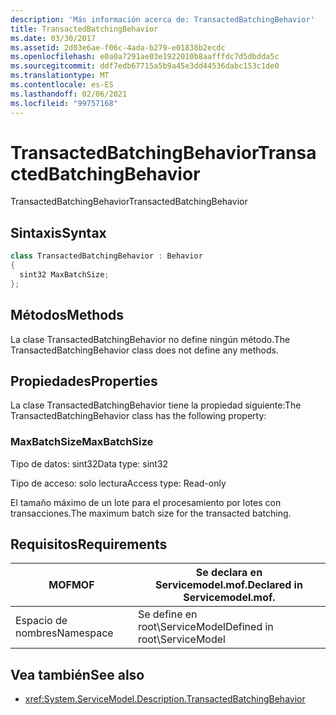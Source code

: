 ```yaml
---
description: 'Más información acerca de: TransactedBatchingBehavior'
title: TransactedBatchingBehavior
ms.date: 03/30/2017
ms.assetid: 2d03e6ae-f06c-4ada-b279-e01838b2ecdc
ms.openlocfilehash: e0a0a7291ae03e1922010b8aafffdc7d5dbdda5c
ms.sourcegitcommit: ddf7edb67715a5b9a45e3dd44536dabc153c1de0
ms.translationtype: MT
ms.contentlocale: es-ES
ms.lasthandoff: 02/06/2021
ms.locfileid: "99757168"
---
```

# <a name="transactedbatchingbehavior"></a><span data-ttu-id="148dd-103">TransactedBatchingBehavior</span><span class="sxs-lookup"><span data-stu-id="148dd-103">TransactedBatchingBehavior</span></span>

<span data-ttu-id="148dd-104">TransactedBatchingBehavior</span><span class="sxs-lookup"><span data-stu-id="148dd-104">TransactedBatchingBehavior</span></span>  
  
## <a name="syntax"></a><span data-ttu-id="148dd-105">Sintaxis</span><span class="sxs-lookup"><span data-stu-id="148dd-105">Syntax</span></span>  
  
```csharp
class TransactedBatchingBehavior : Behavior  
{  
  sint32 MaxBatchSize;  
};  
```  
  
## <a name="methods"></a><span data-ttu-id="148dd-106">Métodos</span><span class="sxs-lookup"><span data-stu-id="148dd-106">Methods</span></span>  

 <span data-ttu-id="148dd-107">La clase TransactedBatchingBehavior no define ningún método.</span><span class="sxs-lookup"><span data-stu-id="148dd-107">The TransactedBatchingBehavior class does not define any methods.</span></span>  
  
## <a name="properties"></a><span data-ttu-id="148dd-108">Propiedades</span><span class="sxs-lookup"><span data-stu-id="148dd-108">Properties</span></span>  

 <span data-ttu-id="148dd-109">La clase TransactedBatchingBehavior tiene la propiedad siguiente:</span><span class="sxs-lookup"><span data-stu-id="148dd-109">The TransactedBatchingBehavior class has the following property:</span></span>  
  
### <a name="maxbatchsize"></a><span data-ttu-id="148dd-110">MaxBatchSize</span><span class="sxs-lookup"><span data-stu-id="148dd-110">MaxBatchSize</span></span>  

 <span data-ttu-id="148dd-111">Tipo de datos: sint32</span><span class="sxs-lookup"><span data-stu-id="148dd-111">Data type: sint32</span></span>  
  
 <span data-ttu-id="148dd-112">Tipo de acceso: solo lectura</span><span class="sxs-lookup"><span data-stu-id="148dd-112">Access type: Read-only</span></span>  
  
 <span data-ttu-id="148dd-113">El tamaño máximo de un lote para el procesamiento por lotes con transacciones.</span><span class="sxs-lookup"><span data-stu-id="148dd-113">The maximum batch size for the transacted batching.</span></span>  
  
## <a name="requirements"></a><span data-ttu-id="148dd-114">Requisitos</span><span class="sxs-lookup"><span data-stu-id="148dd-114">Requirements</span></span>  
  
|<span data-ttu-id="148dd-115">MOF</span><span class="sxs-lookup"><span data-stu-id="148dd-115">MOF</span></span>|<span data-ttu-id="148dd-116">Se declara en Servicemodel.mof.</span><span class="sxs-lookup"><span data-stu-id="148dd-116">Declared in Servicemodel.mof.</span></span>|  
|---------|-----------------------------------|  
|<span data-ttu-id="148dd-117">Espacio de nombres</span><span class="sxs-lookup"><span data-stu-id="148dd-117">Namespace</span></span>|<span data-ttu-id="148dd-118">Se define en root\ServiceModel</span><span class="sxs-lookup"><span data-stu-id="148dd-118">Defined in root\ServiceModel</span></span>|  
  
## <a name="see-also"></a><span data-ttu-id="148dd-119">Vea también</span><span class="sxs-lookup"><span data-stu-id="148dd-119">See also</span></span>

- <xref:System.ServiceModel.Description.TransactedBatchingBehavior>
